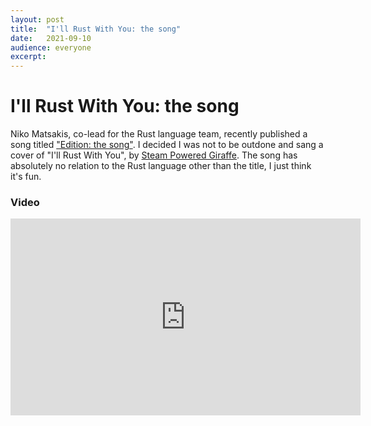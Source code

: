 ```yaml
---
layout:	post
title:	"I'll Rust With You: the song"
date:	2021-09-10
audience: everyone
excerpt:
---
```


# I'll Rust With You: the song

Niko Matsakis, co-lead for the Rust language team, recently published a song titled ["Edition: the
song"][edition-song]. I decided I was not to be outdone and sang a cover of "I'll Rust With You", by
[Steam Powered Giraffe][spg]. The song has absolutely no relation to the Rust language other than
the title, I just think it's fun.

### Video

<iframe width="560" height="315" src="https://www.youtube.com/embed/chqv-MY1PGQ" title="YouTube video player" frameborder="0" allow="accelerometer; autoplay; clipboard-write; encrypted-media; gyroscope; picture-in-picture" allowfullscreen=""></iframe>

[edition-song]: https://smallcultfollowing.com/babysteps/blog/2021/05/26/edition-the-song/
[spg]: https://steampoweredgiraffe.com/

